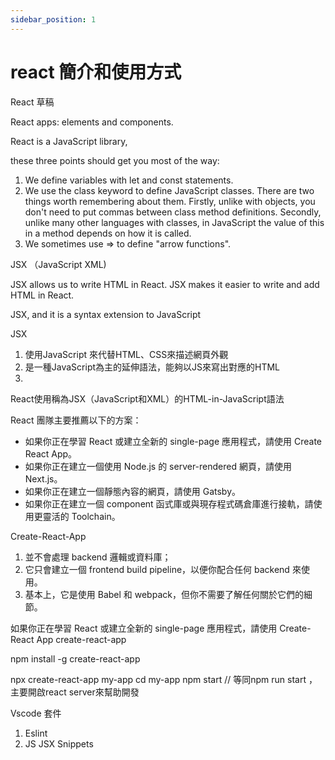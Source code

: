 ```yaml
---
sidebar_position: 1
---
```


# react 簡介和使用方式 

React 草稿

React apps: elements and components.


React is a JavaScript library,



these three points should get you most of the way:

1. We define variables with let and const statements.
2. We use the class keyword to define JavaScript classes. There are two things worth remembering about them. Firstly, unlike with objects, you don't need to put commas between class method definitions. Secondly, unlike many other languages with classes, in JavaScript the value of this in a method depends on how it is called.
3. We sometimes use => to define "arrow functions".



JSX （JavaScript XML)

JSX allows us to write HTML in React.
JSX makes it easier to write and add HTML in React.

JSX, and it is a syntax extension to JavaScript

JSX 
1. 使用JavaScript 來代替HTML、CSS來描述網頁外觀
2. 是一種JavaScript為主的延伸語法，能夠以JS來寫出對應的HTML
3. 

React使用稱為JSX（JavaScript和XML）的HTML-in-JavaScript語法


React 團隊主要推薦以下的方案：
* 如果你正在學習 React 或建立全新的 single-page 應用程式，請使用 Create React App。
* 如果你正在建立一個使用 Node.js 的 server-rendered 網頁，請使用 Next.js。
* 如果你正在建立一個靜態內容的網頁，請使用 Gatsby。
* 如果你正在建立一個 component 函式庫或與現存程式碼倉庫進行接軌，請使用更靈活的 Toolchain。

Create-React-App
1. 並不會處理 backend 邏輯或資料庫；
2. 它只會建立一個 frontend build pipeline，以便你配合任何 backend 來使用。
3. 基本上，它是使用 Babel 和 webpack，但你不需要了解任何關於它們的細節。

如果你正在學習 React 或建立全新的 single-page 應用程式，請使用 Create-React App
create-react-app



npm install -g create-react-app


npx create-react-app my-app
cd my-app
npm start // 等同npm run start ，主要開啟react server來幫助開發


Vscode 套件
1. Eslint
2. JS JSX Snippets
